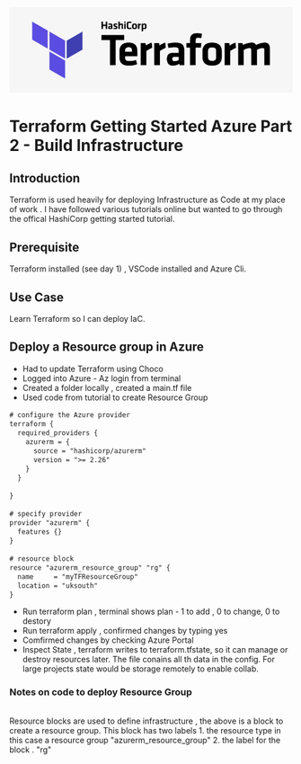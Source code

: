 
![placeholder image](tflogo.png)

# Terraform Getting Started Azure Part 2 - Build Infrastructure

## Introduction

Terraform is used heavily for deploying Infrastructure as Code at my place of work . I have followed various tutorials online but wanted to go through the offical HashiCorp getting started tutorial. 

## Prerequisite

Terraform installed (see day 1) , VSCode installed and Azure Cli. 

## Use Case

Learn Terraform so I can deploy IaC. 

## Deploy a Resource group in Azure

- Had to update Terraform using Choco 
- Logged into Azure - Az login from terminal 
- Created a folder locally , created a main.tf file
- Used code from tutorial to create Resource Group

```
# configure the Azure provider
terraform {
  required_providers {
    azurerm = {
      source = "hashicorp/azurerm"
      version = ">= 2.26"
    }
  }

}

# specify provider
provider "azurerm" {
  features {}
}

# resource block 
resource "azurerm_resource_group" "rg" {
  name     = "myTFResourceGroup"
  location = "uksouth"
}

```

- Run terraform plan ,  terminal shows plan - 1 to add , 0 to change, 0 to destory
- Run terraform apply , confirmed changes by typing yes
- Comfirmed changes by checking Azure Portal 
- Inspect State , terraform writes to terraform.tfstate, so it can manage or destroy resources later. The file conains all th data in the config. For large projects state would be storage remotely to enable collab. 

### Notes on code to deploy Resource Group
\
Resource blocks are used  to define infrastructure  , the above is a block  to create a resource group. This block has two labels 1. the resource type in this case a resource group "azurerm_resource_group" 2. the label for the block . "rg"



